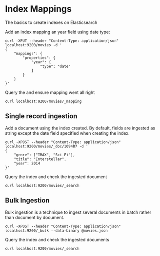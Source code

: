 # Index Mappings

The basics to create indexes on Elasticsearch


Add an index mapping an year field using date type:

```
curl -XPUT --header "Content-Type: application/json" localhost:9200/movies -d '  
{
    "mappings": {
        "properties": {
            "year": {
                "type": "date"
            }
        }
    }
}'

```

Query the and ensure mapping went all right

```
curl localhost:9200/movies/_mapping 
```

## Single record ingestion

Add a document using the index created. By default, fields are ingested as string except the date field specified when creating the index.

```
curl -XPOST --header "Content-Type: application/json" localhost:9200/movies/_doc/109487 -d '  
{
    "genre": ["IMAX", "Sci-Fi"], 
    "title": "Interstellar", 
    "year": 2014
}'
```

Query the index and check the ingested document

``` 
curl localhost:9200/movies/_search
```

## Bulk Ingestion

Bulk ingestion is a technique to ingest several documents in batch rather than document by document.

```
curl -XPOST --header "Content-Type: application/json" localhost:9200/_bulk --data-binary @movies.json
```

Query the index and check the ingested documents

``` 
curl localhost:9200/movies/_search
```

